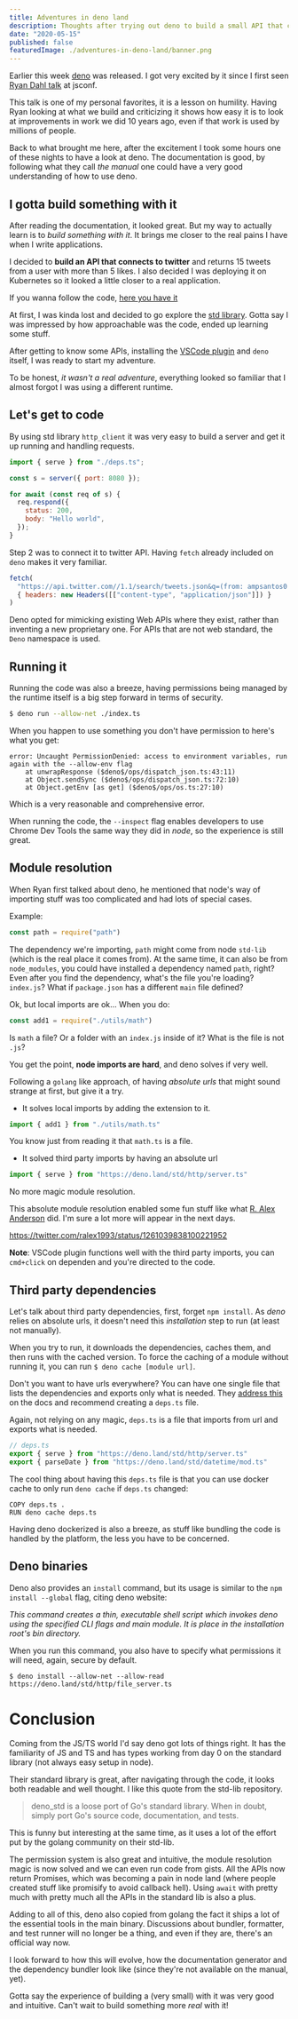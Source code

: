 ```yaml
---
title: Adventures in deno land
description: Thoughts after trying out deno to build a small API that connects to twitter
date: "2020-05-15"
published: false
featuredImage: ./adventures-in-deno-land/banner.png
---
```


Earlier this week [deno](https://deno.land/) was released. I got very excited by it since I first seen [Ryan Dahl talk](https://youtu.be/M3BM9TB-8yA) at jsconf.

This talk is one of my personal favorites, it is a lesson on humility. Having Ryan looking at what we build and criticizing it shows how easy it is to look at improvements in work we did 10 years ago, even if that work is used by millions of people.

Back to what brought me here, after the excitement I took some hours one of these nights to have a look at deno. The documentation is good, by following what they call _the manual_ one could have a very good understanding of how to use deno.

## I gotta build something with it

After reading the documentation, it looked great. But my way to actually learn is to _build something with it_. It brings me closer to the real pains I have when I write applications.

I decided to **build an API that connects to twitter** and returns 15 tweets from a user with more than 5 likes. I also decided I was deploying it on Kubernetes so it looked a little closer to a real application.

If you wanna follow the code, [here you have it](https://github.com/asantos00/deno-twitter-popular)

At first, I was kinda lost and decided to go explore the [std library](https://deno.land/std). Gotta say I was impressed by how approachable was the code, ended up learning some stuff.

After getting to know some APIs, installing the [VSCode plugin](https://marketplace.visualstudio.com/items?itemName=justjavac.vscode-deno) and `deno` itself, I was ready to start my adventure.

To be honest, _it wasn't a real adventure_, everything looked so familiar that I almost forgot I was using a different runtime.

## Let's get to code

By using std library `http_client` it was very easy to build a server and get it up running and handling requests.

```js
import { serve } from "./deps.ts";

const s = server({ port: 8080 });

for await (const req of s) {
  req.respond({
    status: 200,
    body: "Hello world",
  });
}
```

Step 2 was to connect it to twitter API. Having `fetch` already included on `deno` makes it very familiar.

```js
fetch(
  "https://api.twitter.com//1.1/search/tweets.json&q=(from: ampsantos0 min_faves: 5)",
  { headers: new Headers([["content-type", "application/json"]]) }
)
```

Deno opted for mimicking existing Web APIs where they exist, rather than inventing a new proprietary one. For APIs that are not web standard, the `Deno` namespace is used.

## Running it

Running the code was also a breeze, having permissions being managed by the runtime itself is a big step forward in terms of security.

```sh
$ deno run --allow-net ./index.ts
```

When you happen to use something you don't have permission to here's what you get:

```
error: Uncaught PermissionDenied: access to environment variables, run again with the --allow-env flag
    at unwrapResponse ($deno$/ops/dispatch_json.ts:43:11)
    at Object.sendSync ($deno$/ops/dispatch_json.ts:72:10)
    at Object.getEnv [as get] ($deno$/ops/os.ts:27:10)
```

Which is a very reasonable and comprehensive error.

When running the code, the `--inspect` flag enables developers to use Chrome Dev Tools the same way they did in _node_, so the experience is still great.

## Module resolution

When Ryan first talked about deno, he mentioned that node's way of importing stuff was too complicated and had lots of special cases.

Example:

```js
const path = require("path")
```

The dependency we're importing, `path` might come from node `std-lib` (which is the real place it comes from). At the same time, it can also be from `node_modules`, you could have installed a dependency named `path`, right? Even after you find the dependency, what's the file you're loading? `index.js`? What if `package.json` has a different `main` file defined?

Ok, but local imports are ok... When you do:

```js
const add1 = require("./utils/math")
```

Is `math` a file? Or a folder with an `index.js` inside of it? What is the file is not `.js`?

You get the point, **node imports are hard**, and deno solves if very well.

Following a `golang` like approach, of having _absolute urls_ that might sound strange at first, but give it a try.

- It solves local imports by adding the extension to it.

```js
import { add1 } from "./utils/math.ts"
```

You know just from reading it that `math.ts` is a file.

- It solved third party imports by having an absolute url

```js
import { serve } from "https://deno.land/std/http/server.ts"
```

No more magic module resolution.

This absolute module resolution enabled some fun stuff like what [R. Alex Anderson](https://twitter.com/ralex1993/status/1261039838100221952) did. I'm sure a lot more will appear in the next days.

https://twitter.com/ralex1993/status/1261039838100221952

**Note**: VSCode plugin functions well with the third party imports, you can `cmd+click` on dependen and you're directed to the code.

## Third party dependencies

Let's talk about third party dependencies, first, forget `npm install`. As _deno_ relies on absolute urls, it doesn't need this _installation_ step to run (at least not manually).

When you try to run, it downloads the dependencies, caches them, and then runs with the cached version. To force the caching of a module without running it, you can run `$ deno cache [module url]`.

Don't you want to have urls everywhere? You can have one single file that lists the dependencies and exports only what is needed. They [address this](https://deno.land/manual/linking_to_external_code#it-seems-unwieldy-to-import-urls-everywhere) on the docs and recommend creating a `deps.ts` file.

Again, not relying on any magic, `deps.ts` is a file that imports from url and exports what is needed.

```js
// deps.ts
export { serve } from "https://deno.land/std/http/server.ts"
export { parseDate } from "https://deno.land/std/datetime/mod.ts"
```

The cool thing about having this `deps.ts` file is that you can use docker cache to only run `deno cache` if `deps.ts` changed:

```docker
COPY deps.ts .
RUN deno cache deps.ts
```

Having deno dockerized is also a breeze, as stuff like bundling the code is handled by the platform, the less you have to be concerned.

## Deno binaries

Deno also provides an `install` command, but its usage is similar to the `npm install --global` flag, citing deno website:

_This command creates a thin, executable shell script which invokes deno using the specified CLI flags and main module. It is place in the installation root's bin directory._

When you run this command, you also have to specify what permissions it will need, again, secure by default.

```
$ deno install --allow-net --allow-read https://deno.land/std/http/file_server.ts
```

# Conclusion

Coming from the JS/TS world I'd say deno got lots of things right. It has the familiarity of JS and TS and has types working from day 0 on the standard library (not always easy setup in node).

Their standard library is great, after navigating through the code, it looks both readable and well thought. I like this quote from the std-lib repository.

> deno_std is a loose port of Go's standard library. When in doubt, simply port Go's source code, documentation, and tests.

This is funny but interesting at the same time, as it uses a lot of the effort put by the golang community on their std-lib.

The permission system is also great and intuitive, the module resolution magic is now solved and we can even run code from gists. All the APIs now return Promises, which was becoming a pain in node land (where people created stuff like promisify to avoid callback hell). Using `await` with pretty much with pretty much all the APIs in the standard lib is also a plus.

Adding to all of this, deno also copied from golang the fact it ships a lot of the essential tools in the main binary. Discussions about bundler, formatter, and test runner will no longer be a thing, and even if they are, there's an official way now.

I look forward to how this will evolve, how the documentation generator and the dependency bundler look like (since they're not available on the manual, yet).

Gotta say the experience of building a (very small) with it was very good and intuitive. Can't wait to build something more _real_ with it!
